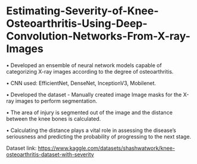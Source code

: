# Estimating-Severity-of-Knee-Osteoarthritis-Using-Deep-Convolution-Networks-From-X-ray-Images

• Developed an ensemble of neural network models capable of categorizing X-ray images according to the degree of
osteoarthritis.

• CNN used: EfficientNet, DenseNet, InceptionV3, Mobilenet.

• Developed the dataset - Manually created image Image masks for the X-ray images to perform segmentation.

• The area of injury is segmented out of the image and the distance between the knee bones is calculated.

• Calculating the distance plays a vital role in assessing the disease’s seriousness and predicting the probability of
progressing to the next stage.

Dataset link: https://www.kaggle.com/datasets/shashwatwork/knee-osteoarthritis-dataset-with-severity
